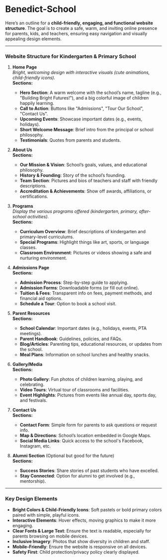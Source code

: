 # Benedict-School

Here’s an outline for a **child-friendly, engaging, and functional website structure**. The goal is to create a safe, warm, and inviting online presence for parents, kids, and teachers, ensuring easy navigation and visually appealing design elements.

---

### **Website Structure for Kindergarten & Primary School**

1. **Home Page**  
   _Bright, welcoming design with interactive visuals (cute animations, child-friendly icons)._  
   **Sections:**
   - **Hero Section**: A warm welcome with the school’s name, tagline (e.g., "Building Bright Futures!"), and a big colorful image of children happily learning.
   - **Call to Action**: Buttons like "Admissions", "Tour Our School", "Contact Us".
   - **Upcoming Events**: Showcase important dates (e.g., events, holidays).
   - **Short Welcome Message**: Brief intro from the principal or school philosophy.
   - **Testimonials**: Quotes from parents and students.

2. **About Us**  
   **Sections:**
   - **Our Mission & Vision**: School’s goals, values, and educational philosophy.
   - **History & Founding**: Story of the school’s founding.
   - **Team Section**: Pictures and bios of teachers and staff with friendly descriptions.
   - **Accreditation & Achievements**: Show off awards, affiliations, or certifications.

3. **Programs**  
   _Display the various programs offered (kindergarten, primary, after-school activities)._  
   **Sections:**
   - **Curriculum Overview**: Brief descriptions of kindergarten and primary-level curriculums.
   - **Special Programs**: Highlight things like art, sports, or language classes.
   - **Classroom Environment**: Pictures or videos showing a safe and nurturing environment.

4. **Admissions Page**  
   **Sections:**
   - **Admission Process**: Step-by-step guide to applying.
   - **Admission Forms**: Downloadable forms (or fill out online).
   - **Tuition & Fees**: Transparent info on fees, payment methods, and financial aid options.
   - **Schedule a Tour**: Option to book a school visit.
   
5. **Parent Resources**  
   **Sections:**
   - **School Calendar**: Important dates (e.g., holidays, events, PTA meetings).
   - **Parent Handbook**: Guidelines, policies, and FAQs.
   - **Blog/Articles**: Parenting tips, educational resources, or updates from the school.
   - **Meal Plans**: Information on school lunches and healthy snacks.

6. **Gallery/Media**  
   **Sections:**
   - **Photo Gallery**: Fun photos of children learning, playing, and celebrating.
   - **Video Tours**: Virtual tour of classrooms and facilities.
   - **Event Highlights**: Pictures from events like annual day, sports day, and festivals.

7. **Contact Us**  
   **Sections:**
   - **Contact Form**: Simple form for parents to ask questions or request info.
   - **Map & Directions**: School’s location embedded in Google Maps.
   - **Social Media Links**: Quick access to the school's Facebook, Instagram, etc.

8. **Alumni Section** (Optional but good for the future)  
   **Sections:**
   - **Success Stories**: Share stories of past students who have excelled.
   - **Stay Connected**: Option for alumni to get involved (e.g., mentorship).

---

### **Key Design Elements**  
- **Bright Colors & Child-Friendly Icons**: Soft pastels or bold primary colors paired with simple, playful icons.
- **Interactive Elements**: Hover effects, moving graphics to make it more engaging.
- **Clear Fonts & Large Text**: Ensure the text is readable, especially for parents browsing on mobile devices.
- **Inclusive Imagery**: Photos that show diversity in children and staff.
- **Mobile-Friendly**: Ensure the website is responsive on all devices.
- **Safety First**: Child protection/privacy policy clearly displayed.
